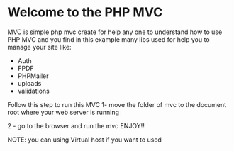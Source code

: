# Welcome to the PHP MVC 
MVC is simple php mvc create for help any one to understand how to use PHP MVC and you find in this example many libs used for help you to manage your site  like:
 - Auth
 - FPDF
 - PHPMailer
 - uploads
 - validations

Follow this step to run this MVC
1- move the folder of mvc to the document root where your web server is running

2 - go to the browser and run the mvc
 ENJOY!!

 NOTE: you can using Virtual host if you want to used

